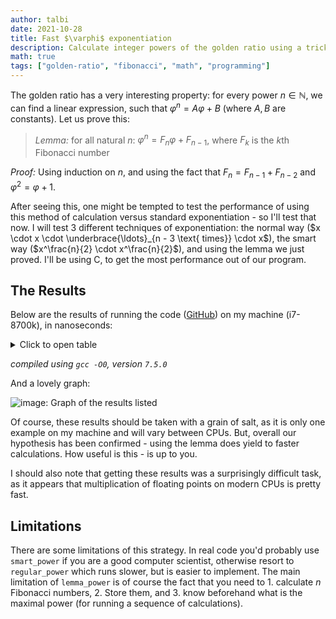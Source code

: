 ```yaml
---
author: talbi
date: 2021-10-28
title: Fast $\varphi$ exponentiation
description: Calculate integer powers of the golden ratio using a trick
math: true
tags: ["golden-ratio", "fibonacci", "math", "programming"]
---
```


<!--more-->

The golden ratio has a very interesting property: for every power $n \in \mathbb{N}$, we can find a linear expression, such that $\varphi^n = A\varphi + B$ (where $A, B$ are constants). Let us prove this:

> *Lemma:* for all natural $n$: $\varphi^n = F_{n}\varphi + F_{n-1}$, where $F_k$ is the $k$th Fibonacci number

*Proof:* Using induction on $n$, and using the fact that $F_n = F_{n-1} + F_{n-2}$ and $\varphi^2 = \varphi + 1$.

After seeing this, one might be tempted to test the performance of using this method of calculation versus standard exponentiation - so I'll test that now. I will test 3 different techniques of exponentiation: the normal way ($x \cdot x \cdot \underbrace{\ldots}_{n - 3 \text{ times}} \cdot x$), the smart way ($x^\frac{n}{2} \cdot x^\frac{n}{2}$), and using the lemma we just proved. I'll be using C, to get the most performance out of our program.

## The Results

Below are the results of running the code ([GitHub](https://github.com/talbii/tal.bi/tree/blog/content/posts/fast-phi-powers/phi-powers.c)) on my machine (i7-8700k), in nanoseconds:

<details> <summary> Click to open table</summary>

$\varphi^n$ |`regular_power` | `smart_power` | `lemma_power`
------------|----------------|---------------|--------------
1|1100|1000|1100
2|1200|1100|1000
3|1100|1100|1100
4|1600|1000|1100
5|1100|1000|1000
6|1100|1000|1100
7|1100|1100|1000
8|1200|1100|1100
9|1000|1000|1000
10|1100|1100|1000
11|1100|1100|1100
12|1000|1200|1000
13|1100|1100|1100
14|1000|1000|1000
15|1000|1000|1100
16|1100|1000|1000
17|1200|1100|1000
18|1100|1000|1100
19|1100|1100|1000
20|1100|1100|1200
21|1300|1100|1200
22|1200|1000|1000
23|1200|1100|1100
24|1100|1100|1000
25|1100|1000|1200
26|1100|1100|1100
27|1100|1000|1100
28|1100|1100|1000
29|1100|1100|1100
30|1100|1000|1000
31|1100|1000|1000
32|1200|1000|1000
33|1200|1100|1100
34|1200|1100|1000
35|1100|1100|1100
36|1200|1100|1100
37|1100|1100|1100
38|1300|1000|1000
</details>

*compiled using `gcc -O0`, version `7.5.0`*

And a lovely graph:

![image: Graph of the results listed](graph.png)

Of course, these results should be taken with a grain of salt, as it is only one example on my machine and will vary between CPUs. But, overall our hypothesis has been confirmed - using the lemma does yield to faster calculations. How useful is this - is up to you.

I should also note that getting these results was a surprisingly difficult task, as it appears that multiplication of floating points on modern CPUs is pretty fast.

## Limitations

There are some limitations of this strategy. In real code you'd probably use `smart_power` if you are a good computer scientist, otherwise resort to `regular_power` which runs slower, but is easier to implement. The main limitation of `lemma_power` is of course the fact that you need to 1. calculate $n$ Fibonacci numbers, 2. Store them, and 3. know beforehand what is the maximal power (for running a sequence of calculations).
